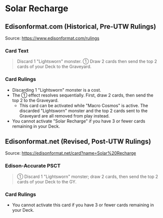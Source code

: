 # Solar Recharge

## Edisonformat.com (Historical, Pre-UTW Rulings)

Source: https://www.edisonformat.com/rulings

### Card Text

> Discard 1 "Lightsworn" monster. ① Draw 2 cards then send the top 2 cards of your Deck to the Graveyard.

### Card Rulings

*   Discarding 1 "Lightsworn" monster is a cost.
*   The ① effect resolves sequentially. First, draw 2 cards, then send the top 2 to the Graveyard.
    *   This card can be activated while "Macro Cosmos" is active. The discarded "Lightsworn" monster and the top 2 cards sent to the Graveyard are all removed from play instead.
*   You cannot activate "Solar Recharge" if you have 3 or fewer cards remaining in your Deck.

## Edisonformat.net (Revised, Post-UTW Rulings)

Source: https://edisonformat.net/card?name=Solar%20Recharge

### Edison-Accurate PSCT

> ① Discard 1 "Lightsworn" monster; draw 2 cards, then send the top 2 cards of your Deck to the GY.

### Card Rulings

*   You cannot activate this card if you have 3 or fewer cards remaining in your Deck.
            